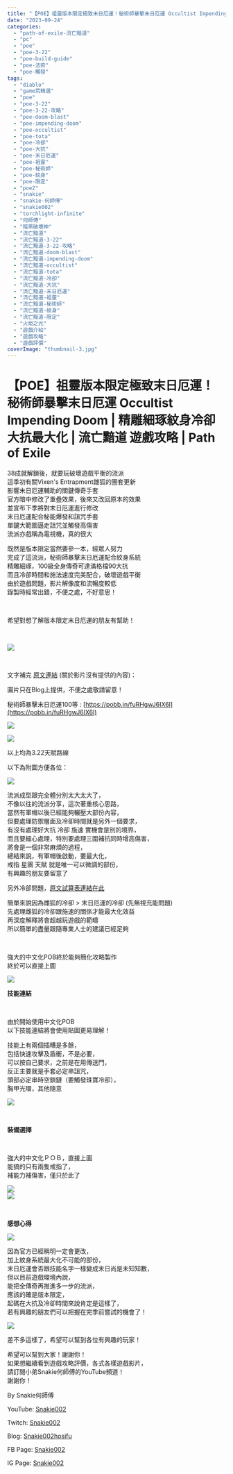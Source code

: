 ```yaml
---
title: "【POE】祖靈版本限定極致末日厄運！秘術師暴擊末日厄運 Occultist Impending Doom | 精雕細琢紋身冷卻大抗最大化 | 流亡黯道 遊戲攻略 | Path of Exile"
date: "2023-09-24"
categories: 
  - "path-of-exile-流亡黯道"
  - "pc"
  - "poe"
  - "poe-3-22"
  - "poe-build-guide"
  - "poe-法術"
  - "poe-觸發"
tags: 
  - "diablo"
  - "game荒精選"
  - "poe"
  - "poe-3-22"
  - "poe-3-22-攻略"
  - "poe-doom-blast"
  - "poe-impending-doom"
  - "poe-occultist"
  - "poe-tota"
  - "poe-冷卻"
  - "poe-大抗"
  - "poe-末日厄運"
  - "poe-祖靈"
  - "poe-秘術師"
  - "poe-紋身"
  - "poe-限定"
  - "poe2"
  - "snakie"
  - "snakie-何師傅"
  - "snakie002"
  - "torchlight-infinite"
  - "何師傅"
  - "暗黑破壞神"
  - "流亡黯道"
  - "流亡黯道-3-22"
  - "流亡黯道-3-22-攻略"
  - "流亡黯道-doom-blast"
  - "流亡黯道-impending-doom"
  - "流亡黯道-occultist"
  - "流亡黯道-tota"
  - "流亡黯道-冷卻"
  - "流亡黯道-大抗"
  - "流亡黯道-末日厄運"
  - "流亡黯道-祖靈"
  - "流亡黯道-秘術師"
  - "流亡黯道-紋身"
  - "流亡黯道-限定"
  - "火炬之光"
  - "遊戲介紹"
  - "遊戲攻略"
  - "遊戲評價"
coverImage: "thumbnail-3.jpg"
---
```


# 【POE】祖靈版本限定極致末日厄運！秘術師暴擊末日厄運 Occultist Impending Doom | 精雕細琢紋身冷卻大抗最大化 | 流亡黯道 遊戲攻略 | Path of Exile

  
38成就解鎖後，就要玩破壞遊戲平衡的流派  
這季初有關Vixen's Entrapment雌狐的圈套更新  
影響末日厄運輔助的關鍵傳奇手套  
官方暗中修改了重疊效果，後來又改回原本的效果  
並宣布下季將對末日厄運進行修改  
末日厄運配合秘能爆發和詛咒手套  
單鍵大範圍逼走詛咒並觸發高傷害  
流派亦戲稱為電視機，真的很大  

  
既然是版本限定當然要參一本，經眾人努力  
完成了這流派，秘術師暴擊末日厄運配合紋身系統  
精雕細琢，100級全身傳奇可達滿格檔90大抗  
而且冷卻時間和施法速度完美配合，破壞遊戲平衡  
由於遊戲問題，影片解像度和流暢度較低  
錄製時經常出錯，不便之處，不好意思！  

  
   

  
希望對想了解版本限定末日厄運的朋友有幫助！  

  
   

  
![](WordPress/thumbnail-3-1024x576.jpg)  

  
   

  
文字補完 [原文連結](https://snakie002hosifu.blog/poe-3-22-impendingdoom) (關於影片沒有提供的內容)：  

  
圖片只在Blog上提供，不便之處敬請留意！  

  
秘術師暴擊末日厄運100等 : [https://pobb.in/fuRHgwJ6IX6l](https://pobb.in/fuRHgwJ6IX6l)  

  
![](WordPress/P2-1-1024x597.png)  

  
![](WordPress/P3-1.png)  

  
以上均為3.22天賦路線  

  
以下為附圖方便各位：  

  
![](WordPress/P1-1-1024x763.png)  

  
流派成型跟完全體分別太大太大了，  
不像以往的流派分享，這次著重核心思路，  
當然有軍帽以後已經能夠輾壓大部份內容，  
但要處理防禦層面及冷卻時間就是另外一個要求，  
有沒有處理好大抗 冷卻 施速 實機會是別的境界，  
而且要細心處理，特別要處理三圍補抗同時增高傷害，  
將會是一個非常麻煩的過程，  
總結來說，有軍帽後啟動，要最大化，  
戒指 星團 天賦 就是唯一可以微調的部份，  
有興趣的朋友要留意了  

  
另外冷卻問題，[原文試算表連結在此](https://docs.google.com/spreadsheets/d/1J-yVLmDhKqKNE8QecsPnZgNR2TDGDm41f-1tdC_BxQA/edit#gid=1230763965)  

  
簡單來說因為雌狐的冷卻 > 末日厄運的冷卻 (先無視充能問題)  
先處理雌狐的冷卻跟施速的關係才能最大化效益  
再深度解釋將會超越玩遊戲的範疇  
所以簡單的盡量跟隨專業人士的建議已經足夠  

  
   

  
強大的中文化POB終於能夠簡化攻略製作  
終於可以直接上圖  

  
![](WordPress/P4-2.png)  

  
**技能連結**  

  
   

  
由於開始使用中文化POB  
以下技能連結將會使用貼圖更易理解！  

  
技能上有兩個插糟是多餘，  
包括快速攻擊及盾衝，不是必要，  
可以按自己要求，之前是在用傳送門，  
反正主要就是手套必定串詛咒，  
頭部必定串時空鎖鏈（要觸發珠寶冷卻），  
胸甲光環，其他隨意  

  
![](WordPress/S1-2.png)  

  
   

  
**裝備選擇**  

  
   

  
強大的中文化ＰＯＢ，直接上圖  
能搞的只有兩隻戒指了，  
補能力補傷害，僅只於此了  

  
![](WordPress/E1-1024x576.jpg)  
![](WordPress/E2-1024x576.jpg)  

  
   

  
**感想心得**  

  
![](WordPress/I2-1024x576.jpg)  

  
因為官方已經稱明一定會更改，  
加上紋身系統最大化不可能的部份，  
末日厄運會否跟技能名字一樣變成末日尚是未知知數，  
但以目前遊戲環境內說，  
能把全傳奇再推進多一步的流派，  
應該的確是版本限定，  
起碼在大抗及冷卻時間來說肯定是這樣了，  
若有興趣的朋友們可以把握在完季前嘗試的機會了！  

  
![](WordPress/I1-1024x576.jpg)  

  
差不多這樣了，希望可以幫到各位有興趣的玩家！  

  
希望可以幫到大家！謝謝你！  
如果想繼續看到遊戲攻略評價，各式各樣遊戲影片，  
請訂閱小弟Snakie何師傅的YouTube頻道！  
謝謝你！  

  
By Snakie何師傅  

  
YouTube: [Snakie002](https://www.youtube.com/channel/UCDOMLG_RBSoqVHK3sIYJeLA)  

  
Twitch: [Snakie002](https://www.twitch.tv/snakie002/)  

  
Blog: [Snakie002hosifu](https://snakie002hosifu.blog/)  

  
FB Page: [Snakie002](https://www.facebook.com/Snakie002/)  

  
IG Page: [Snakie002](https://www.instagram.com/snakie002/)

